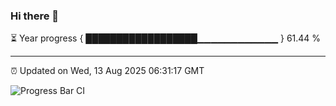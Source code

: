### Hi there 👋

⏳ Year progress { ██████████████████▁▁▁▁▁▁▁▁▁▁▁▁ } 61.44 %

---

⏰ Updated on Wed, 13 Aug 2025 06:31:17 GMT

![Progress Bar CI](https://github.com/liununu/liununu/workflows/Progress%20Bar%20CI/badge.svg)
